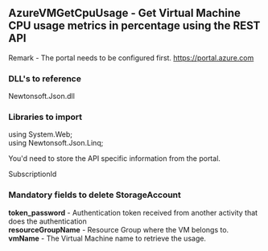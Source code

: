 ## AzureVMGetCpuUsage - Get Virtual Machine CPU usage metrics in percentage using the REST API

Remark - The portal needs to be configured first. https://portal.azure.com

### DLL's to reference
Newtonsoft.Json.dll

### Libraries to import
using System.Web;<br>
using Newtonsoft.Json.Linq;

You'd need to store the API specific information from the portal.

SubscriptionId

### Mandatory fields to delete StorageAccount 

**token_password** 				- Authentication token received from another activity that does the authentication<br>
**resourceGroupName**			- Resource Group where the VM belongs to.<br>
**vmName**						- The Virtual Machine name to retrieve the usage.
